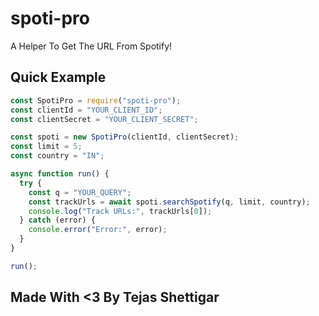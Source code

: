 # spoti-pro
A Helper To Get The URL From Spotify!

## Quick Example

```javascript
const SpotiPro = require("spoti-pro");
const clientId = "YOUR_CLIENT_ID";
const clientSecret = "YOUR_CLIENT_SECRET";

const spoti = new SpotiPro(clientId, clientSecret);
const limit = 5;
const country = "IN";

async function run() {
  try {
    const q = "YOUR_QUERY";
    const trackUrls = await spoti.searchSpotify(q, limit, country);
    console.log("Track URLs:", trackUrls[0]);
  } catch (error) {
    console.error("Error:", error);
  }
}

run();
```
## Made With <3 By Tejas Shettigar
